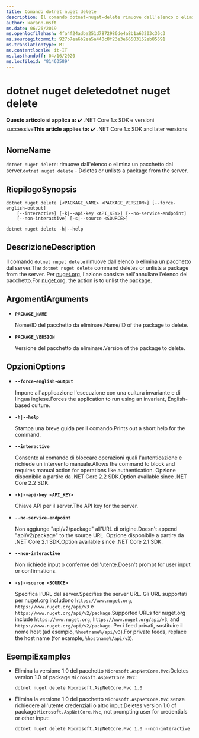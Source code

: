 ```yaml
---
title: Comando dotnet nuget delete
description: Il comando dotnet-nuget-delete rimuove dall'elenco o elimina un pacchetto dal server.
author: karann-msft
ms.date: 06/26/2019
ms.openlocfilehash: 4fa4f24adba251d7872986de4a8b1a63203c36c3
ms.sourcegitcommit: 927b7ea6b2ea5a440c8f23e3e66503152eb85591
ms.translationtype: MT
ms.contentlocale: it-IT
ms.lasthandoff: 04/16/2020
ms.locfileid: "81463589"
---
```

# <a name="dotnet-nuget-delete"></a><span data-ttu-id="a1b36-103">dotnet nuget delete</span><span class="sxs-lookup"><span data-stu-id="a1b36-103">dotnet nuget delete</span></span>

<span data-ttu-id="a1b36-104">**Questo articolo si applica a:** ✔️ .NET Core 1.x SDK e versioni successive</span><span class="sxs-lookup"><span data-stu-id="a1b36-104">**This article applies to:** ✔️ .NET Core 1.x SDK and later versions</span></span>

<!-- todo: uncomment when all CLI commands are reviewed
[!INCLUDE [topic-appliesto-net-core-all](../../../includes/topic-appliesto-net-core-all.md)]
-->

## <a name="name"></a><span data-ttu-id="a1b36-105">Nome</span><span class="sxs-lookup"><span data-stu-id="a1b36-105">Name</span></span>

<span data-ttu-id="a1b36-106">`dotnet nuget delete`: rimuove dall'elenco o elimina un pacchetto dal server.</span><span class="sxs-lookup"><span data-stu-id="a1b36-106">`dotnet nuget delete` - Deletes or unlists a package from the server.</span></span>

## <a name="synopsis"></a><span data-ttu-id="a1b36-107">Riepilogo</span><span class="sxs-lookup"><span data-stu-id="a1b36-107">Synopsis</span></span>

```dotnetcli
dotnet nuget delete [<PACKAGE_NAME> <PACKAGE_VERSION>] [--force-english-output]
    [--interactive] [-k|--api-key <API_KEY>] [--no-service-endpoint]
    [--non-interactive] [-s|--source <SOURCE>]

dotnet nuget delete -h|--help
```

## <a name="description"></a><span data-ttu-id="a1b36-108">Descrizione</span><span class="sxs-lookup"><span data-stu-id="a1b36-108">Description</span></span>

<span data-ttu-id="a1b36-109">Il comando `dotnet nuget delete` rimuove dall'elenco o elimina un pacchetto dal server.</span><span class="sxs-lookup"><span data-stu-id="a1b36-109">The `dotnet nuget delete` command deletes or unlists a package from the server.</span></span> <span data-ttu-id="a1b36-110">Per [nuget.org](https://www.nuget.org/), l'azione consiste nell'annullare l'elenco del pacchetto.</span><span class="sxs-lookup"><span data-stu-id="a1b36-110">For [nuget.org](https://www.nuget.org/), the action is to unlist the package.</span></span>

## <a name="arguments"></a><span data-ttu-id="a1b36-111">Argomenti</span><span class="sxs-lookup"><span data-stu-id="a1b36-111">Arguments</span></span>

* **`PACKAGE_NAME`**

  <span data-ttu-id="a1b36-112">Nome/ID del pacchetto da eliminare.</span><span class="sxs-lookup"><span data-stu-id="a1b36-112">Name/ID of the package to delete.</span></span>

* **`PACKAGE_VERSION`**

  <span data-ttu-id="a1b36-113">Versione del pacchetto da eliminare.</span><span class="sxs-lookup"><span data-stu-id="a1b36-113">Version of the package to delete.</span></span>

## <a name="options"></a><span data-ttu-id="a1b36-114">Opzioni</span><span class="sxs-lookup"><span data-stu-id="a1b36-114">Options</span></span>

* **`--force-english-output`**

  <span data-ttu-id="a1b36-115">Impone all'applicazione l'esecuzione con una cultura invariante e di lingua inglese.</span><span class="sxs-lookup"><span data-stu-id="a1b36-115">Forces the application to run using an invariant, English-based culture.</span></span>

* **`-h|--help`**

  <span data-ttu-id="a1b36-116">Stampa una breve guida per il comando.</span><span class="sxs-lookup"><span data-stu-id="a1b36-116">Prints out a short help for the command.</span></span>

* **`--interactive`**

  <span data-ttu-id="a1b36-117">Consente al comando di bloccare operazioni quali l'autenticazione e richiede un intervento manuale.</span><span class="sxs-lookup"><span data-stu-id="a1b36-117">Allows the command to block and requires manual action for operations like authentication.</span></span> <span data-ttu-id="a1b36-118">Opzione disponibile a partire da .NET Core 2.2 SDK.</span><span class="sxs-lookup"><span data-stu-id="a1b36-118">Option available since .NET Core 2.2 SDK.</span></span>

* **`-k|--api-key <API_KEY>`**

  <span data-ttu-id="a1b36-119">Chiave API per il server.</span><span class="sxs-lookup"><span data-stu-id="a1b36-119">The API key for the server.</span></span>

* **`--no-service-endpoint`**

  <span data-ttu-id="a1b36-120">Non aggiunge "api/v2/package" all'URL di origine.</span><span class="sxs-lookup"><span data-stu-id="a1b36-120">Doesn't append "api/v2/package" to the source URL.</span></span> <span data-ttu-id="a1b36-121">Opzione disponibile a partire da .NET Core 2.1 SDK.</span><span class="sxs-lookup"><span data-stu-id="a1b36-121">Option available since .NET Core 2.1 SDK.</span></span>

* **`--non-interactive`**

  <span data-ttu-id="a1b36-122">Non richiede input o conferme dell'utente.</span><span class="sxs-lookup"><span data-stu-id="a1b36-122">Doesn't prompt for user input or confirmations.</span></span>

* **`-s|--source <SOURCE>`**

  <span data-ttu-id="a1b36-123">Specifica l'URL del server.</span><span class="sxs-lookup"><span data-stu-id="a1b36-123">Specifies the server URL.</span></span> <span data-ttu-id="a1b36-124">Gli URL supportati per nuget.org includono `https://www.nuget.org`, `https://www.nuget.org/api/v3` e `https://www.nuget.org/api/v2/package`.</span><span class="sxs-lookup"><span data-stu-id="a1b36-124">Supported URLs for nuget.org include `https://www.nuget.org`, `https://www.nuget.org/api/v3`, and `https://www.nuget.org/api/v2/package`.</span></span> <span data-ttu-id="a1b36-125">Per i feed privati, sostituire il nome host (ad esempio, `%hostname%/api/v3`).</span><span class="sxs-lookup"><span data-stu-id="a1b36-125">For private feeds, replace the host name (for example, `%hostname%/api/v3`).</span></span>

## <a name="examples"></a><span data-ttu-id="a1b36-126">Esempi</span><span class="sxs-lookup"><span data-stu-id="a1b36-126">Examples</span></span>

* <span data-ttu-id="a1b36-127">Elimina la versione 1.0 del pacchetto `Microsoft.AspNetCore.Mvc`:</span><span class="sxs-lookup"><span data-stu-id="a1b36-127">Deletes version 1.0 of package `Microsoft.AspNetCore.Mvc`:</span></span>

  ```dotnetcli
  dotnet nuget delete Microsoft.AspNetCore.Mvc 1.0
  ```

* <span data-ttu-id="a1b36-128">Elimina la versione 1.0 del pacchetto `Microsoft.AspNetCore.Mvc` senza richiedere all'utente credenziali o altro input:</span><span class="sxs-lookup"><span data-stu-id="a1b36-128">Deletes version 1.0 of package `Microsoft.AspNetCore.Mvc`, not prompting user for credentials or other input:</span></span>

  ```dotnetcli
  dotnet nuget delete Microsoft.AspNetCore.Mvc 1.0 --non-interactive
  ```
